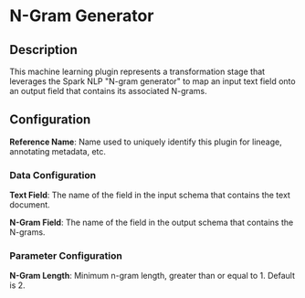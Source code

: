 
# N-Gram Generator

## Description
This machine learning plugin represents a transformation stage that leverages the Spark NLP "N-gram generator" 
to map an input text field onto an output field that contains its associated N-grams.

## Configuration
**Reference Name**: Name used to uniquely identify this plugin for lineage, annotating metadata, etc.

### Data Configuration
**Text Field**: The name of the field in the input schema that contains the text document.

**N-Gram Field**: The name of the field in the output schema that contains the N-grams.

### Parameter Configuration
**N-Gram Length**: Minimum n-gram length, greater than or equal to 1. Default is 2.
